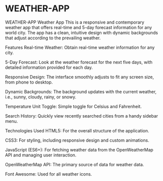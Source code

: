 # WEATHER-APP
WEATHER-APP
Weather App This is a responsive and contemporary weather app that offers real-time and 5-day forecast information for any world city. The app has a clean, intuitive design with dynamic backgrounds that adjust according to the prevailing weather.

Features Real-time Weather: Obtain real-time weather information for any city.

5-Day Forecast: Look at the weather forecast for the next five days, with detailed information provided for each day.

Responsive Design: The interface smoothly adjusts to fit any screen size, from phone to desktop.

Dynamic Backgrounds: The background updates with the current weather, i.e., sunny, cloudy, rainy, or snowy.

Temperature Unit Toggle: Simple toggle for Celsius and Fahrenheit.

Search History: Quickly view recently searched cities from a handy sidebar menu.

Technologies Used HTML5: For the overall structure of the application.

CSS3: For styling, including responsive design and custom animations.

JavaScript (ES6+): For fetching weather data from the OpenWeatherMap API and managing user interaction.

OpenWeatherMap API: The primary source of data for weather data.

Font Awesome: Used for all weather icons.
